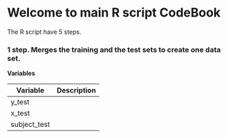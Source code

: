
# Welcome to main R script CodeBook

The R script have 5 steps.

### 1 step. Merges the training and the test sets to create one data set.

**Variables**

Variable      | Description
--------------|------------
y_test        |
x_test        |
subject_test  |

